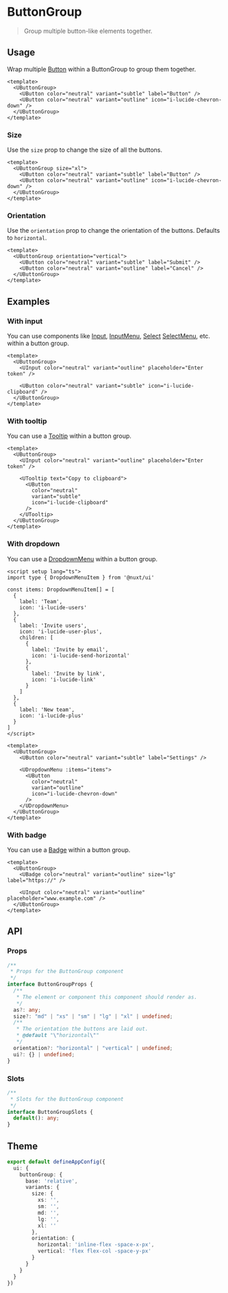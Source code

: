 # ButtonGroup

> Group multiple button-like elements together.

## Usage

Wrap multiple [Button](/components/button) within a ButtonGroup to group them together.

```vue
<template>
  <UButtonGroup>
    <UButton color="neutral" variant="subtle" label="Button" />
    <UButton color="neutral" variant="outline" icon="i-lucide-chevron-down" />
  </UButtonGroup>
</template>
```

### Size

Use the `size` prop to change the size of all the buttons.

```vue
<template>
  <UButtonGroup size="xl">
    <UButton color="neutral" variant="subtle" label="Button" />
    <UButton color="neutral" variant="outline" icon="i-lucide-chevron-down" />
  </UButtonGroup>
</template>
```

### Orientation

Use the `orientation` prop to change the orientation of the buttons. Defaults to `horizontal`.

```vue
<template>
  <UButtonGroup orientation="vertical">
    <UButton color="neutral" variant="subtle" label="Submit" />
    <UButton color="neutral" variant="outline" label="Cancel" />
  </UButtonGroup>
</template>
```

## Examples

### With input

You can use components like [Input](/components/input), [InputMenu](/components/input-menu), [Select](/components/select) [SelectMenu](/components/select-menu), etc. within a button group.

```vue
<template>
  <UButtonGroup>
    <UInput color="neutral" variant="outline" placeholder="Enter token" />

    <UButton color="neutral" variant="subtle" icon="i-lucide-clipboard" />
  </UButtonGroup>
</template>
```

### With tooltip

You can use a [Tooltip](/components/tooltip) within a button group.

```vue [ButtonGroupTooltipExample.vue]
<template>
  <UButtonGroup>
    <UInput color="neutral" variant="outline" placeholder="Enter token" />

    <UTooltip text="Copy to clipboard">
      <UButton
        color="neutral"
        variant="subtle"
        icon="i-lucide-clipboard"
      />
    </UTooltip>
  </UButtonGroup>
</template>
```

### With dropdown

You can use a [DropdownMenu](/components/dropdown-menu) within a button group.

```vue [ButtonGroupDropdownExample.vue]
<script setup lang="ts">
import type { DropdownMenuItem } from '@nuxt/ui'

const items: DropdownMenuItem[] = [
  {
    label: 'Team',
    icon: 'i-lucide-users'
  },
  {
    label: 'Invite users',
    icon: 'i-lucide-user-plus',
    children: [
      {
        label: 'Invite by email',
        icon: 'i-lucide-send-horizontal'
      },
      {
        label: 'Invite by link',
        icon: 'i-lucide-link'
      }
    ]
  },
  {
    label: 'New team',
    icon: 'i-lucide-plus'
  }
]
</script>

<template>
  <UButtonGroup>
    <UButton color="neutral" variant="subtle" label="Settings" />

    <UDropdownMenu :items="items">
      <UButton
        color="neutral"
        variant="outline"
        icon="i-lucide-chevron-down"
      />
    </UDropdownMenu>
  </UButtonGroup>
</template>
```

### With badge

You can use a [Badge](/components/badge) within a button group.

```vue [ButtonGroupBadgeExample.vue]
<template>
  <UButtonGroup>
    <UBadge color="neutral" variant="outline" size="lg" label="https://" />

    <UInput color="neutral" variant="outline" placeholder="www.example.com" />
  </UButtonGroup>
</template>
```

## API

### Props

```ts
/**
 * Props for the ButtonGroup component
 */
interface ButtonGroupProps {
  /**
   * The element or component this component should render as.
   */
  as?: any;
  size?: "md" | "xs" | "sm" | "lg" | "xl" | undefined;
  /**
   * The orientation the buttons are laid out.
   * @default "\"horizontal\""
   */
  orientation?: "horizontal" | "vertical" | undefined;
  ui?: {} | undefined;
}
```

### Slots

```ts
/**
 * Slots for the ButtonGroup component
 */
interface ButtonGroupSlots {
  default(): any;
}
```

## Theme

```ts [app.config.ts]
export default defineAppConfig({
  ui: {
    buttonGroup: {
      base: 'relative',
      variants: {
        size: {
          xs: '',
          sm: '',
          md: '',
          lg: '',
          xl: ''
        },
        orientation: {
          horizontal: 'inline-flex -space-x-px',
          vertical: 'flex flex-col -space-y-px'
        }
      }
    }
  }
})
```
